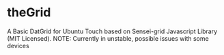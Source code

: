 # theGrid
A Basic DatGrid for Ubuntu Touch based on Sensei-grid Javascript Library (MIT Licensed).
NOTE: Currently in unstable, possible issues with some devices
